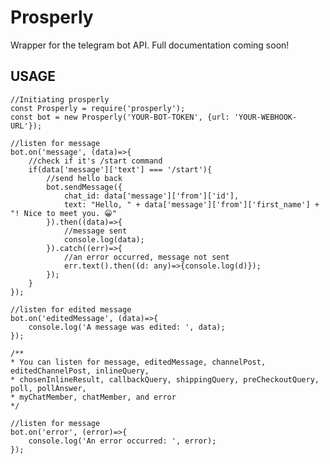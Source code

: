 # Prosperly
Wrapper for the telegram bot API. Full documentation coming soon!

## USAGE
    //Initiating prosperly
    const Prosperly = require('prosperly');
    const bot = new Prosperly('YOUR-BOT-TOKEN', {url: 'YOUR-WEBHOOK-URL'});

	//listen for message
	bot.on('message', (data)=>{
		//check if it's /start command
		if(data['message']['text'] === '/start'){
			//send hello back
			bot.sendMessage({
				chat_id: data['message']['from']['id'],
				text: "Hello, " + data['message']['from']['first_name'] + "! Nice to meet you. 😀"
			}).then((data)=>{
				//message sent
				console.log(data);
			}).catch((err)=>{
				//an error occurred, message not sent
				err.text().then((d: any)=>{console.log(d)});
			});
		}
	});
	
	//listen for edited message
	bot.on('editedMessage', (data)=>{
		console.log('A message was edited: ', data);
	});
	
	/**
	* You can listen for message, editedMessage, channelPost, editedChannelPost, inlineQuery, 
	* chosenInlineResult, callbackQuery, shippingQuery, preCheckoutQuery, poll, pollAnswer, 
	* myChatMember, chatMember, and error
	*/
	
	//listen for message
	bot.on('error', (error)=>{
		console.log('An error occurred: ', error);
	});
